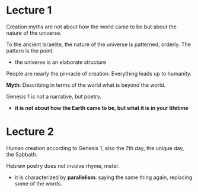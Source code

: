 # Lecture 1

Creation myths are not about how the world came to be but about the nature of the universe.

To the ancient Israelite, the nature of the universe is patterned, orderly. The pattern is the point.

- the universe is an elaborate structure

People are nearly the pinnacle of creation. Everything leads up to humanity.

**Myth**: Describing in terms of the world what is beyond the world.

Genesis 1 is not a narrative, but poetry.

- **it is not about how the Earth came to be, but what it is in your lifetime**



# Lecture 2

Human creation according to Genesis 1, also the 7th day, the unique day, the Sabbath.

Hebrew poetry does not involve rhyme, meter.

- it is characterized by **parallelism**: saying the same thing again, replacing some of the words.